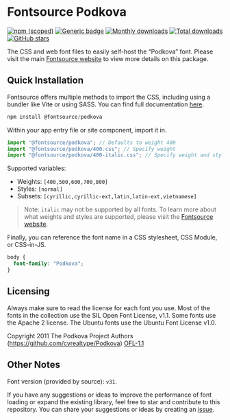 # Fontsource Podkova

[![npm (scoped)](https://img.shields.io/npm/v/@fontsource/podkova?color=brightgreen)](https://www.npmjs.com/package/@fontsource/podkova) [![Generic badge](https://img.shields.io/badge/fontsource-passing-brightgreen)](https://github.com/fontsource/fontsource) [![Monthly downloads](https://badgen.net/npm/dm/@fontsource/podkova)](https://github.com/fontsource/fontsource) [![Total downloads](https://badgen.net/npm/dt/@fontsource/podkova)](https://github.com/fontsource/fontsource) [![GitHub stars](https://img.shields.io/github/stars/fontsource/fontsource.svg?style=social&label=Star)](https://github.com/fontsource/fontsource/stargazers)

The CSS and web font files to easily self-host the “Podkova” font. Please visit the main [Fontsource website](https://fontsource.org/fonts/podkova) to view more details on this package.

## Quick Installation

Fontsource offers multiple methods to import the CSS, including using a bundler like Vite or using SASS. You can find full documentation [here](https://fontsource.org/docs/getting-started/introduction).

```javascript
npm install @fontsource/podkova
```

Within your app entry file or site component, import it in.

```javascript
import "@fontsource/podkova"; // Defaults to weight 400
import "@fontsource/podkova/400.css"; // Specify weight
import "@fontsource/podkova/400-italic.css"; // Specify weight and style
```

Supported variables:
- Weights: `[400,500,600,700,800]`
- Styles: `[normal]`
- Subsets: `[cyrillic,cyrillic-ext,latin,latin-ext,vietnamese]`

> Note: `italic` may not be supported by all fonts. To learn more about what weights and styles are supported, please visit the [Fontsource website](https://fontsource.org/fonts/podkova).

Finally, you can reference the font name in a CSS stylesheet, CSS Module, or CSS-in-JS.

```css
body {
  font-family: "Podkova";
}
```

## Licensing
Always make sure to read the license for each font you use. Most of the fonts in the collection use the SIL Open Font License, v1.1. Some fonts use the Apache 2 license. The Ubuntu fonts use the Ubuntu Font License v1.0.

Copyright 2011 The Podkova Project Authors (https://github.com/cyrealtype/Podkova)
[OFL-1.1](https://openfontlicense.org)

## Other Notes
Font version (provided by source): `v31`.

If you have any suggestions or ideas to improve the performance of font loading or expand the existing library, feel free to star and contribute to this repository. You can share your suggestions or ideas by creating an [issue](https://github.com/fontsource/fontsource/issues).